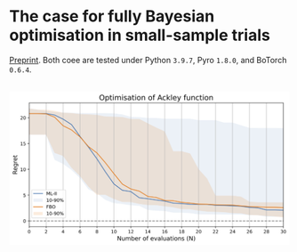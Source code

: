 # The case for fully Bayesian optimisation in small-sample trials

[Preprint](https://arxiv.org/abs/2208.13960). Both coee are tested under Python `3.9.7`, Pyro `1.8.0`, and BoTorch `0.6.4`.


&nbsp;
![](results.png)
